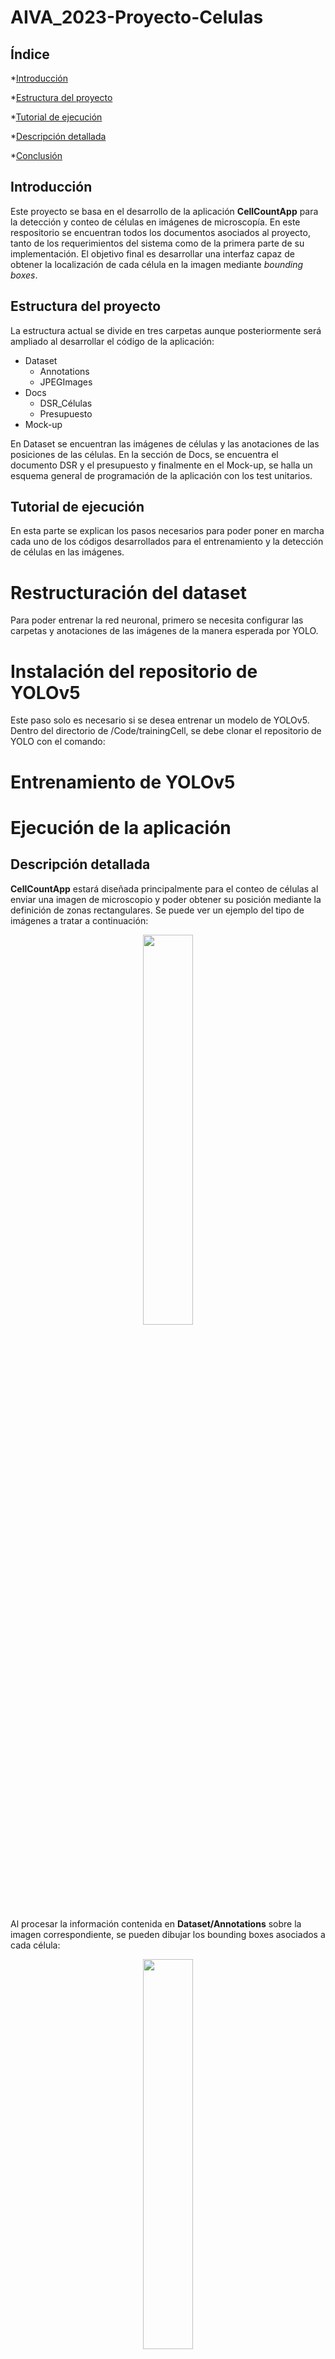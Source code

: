# AIVA_2023-Proyecto-Celulas

## Índice

*[Introducción](#introducción)

*[Estructura del proyecto](#estructura-del-proyecto)

*[Tutorial de ejecución](#tutorial-ejecución)

*[Descripción detallada](#descripción-detallada)

*[Conclusión](#conclusión)

## Introducción

Este proyecto se basa en el desarrollo de la aplicación **CellCountApp** para la detección y conteo de células en imágenes de microscopía. En este respositorio se encuentran todos los documentos asociados al proyecto, tanto de los requerimientos del sistema como de la primera parte de su implementación. El objetivo final es desarrollar una interfaz capaz de obtener la localización de cada célula en la imagen mediante *bounding boxes*. 


## Estructura del proyecto
La estructura actual se divide en tres carpetas aunque posteriormente será ampliado al desarrollar el código de la aplicación: 

* Dataset
  * Annotations
  * JPEGImages 
* Docs
  * DSR_Células
  * Presupuesto
* Mock-up

En Dataset se encuentran las imágenes de células y las anotaciones de las posiciones de las células. En la sección de Docs, se encuentra el documento DSR y el presupuesto y finalmente en el Mock-up, se halla un esquema general de programación de la aplicación con los test unitarios. 

## Tutorial de ejecución
En esta parte se explican los pasos necesarios para poder poner en marcha cada uno de los códigos desarrollados para el entrenamiento y la detección de células en las imágenes. 

# Restructuración del dataset 
Para poder entrenar la red neuronal, primero se necesita configurar las carpetas y anotaciones de las imágenes de la manera esperada por YOLO. 

# Instalación del repositorio de YOLOv5
Este paso solo es necesario si se desea entrenar un modelo de YOLOv5. Dentro del directorio de /Code/trainingCell, se debe clonar el repositorio de YOLO con el comando: 


# Entrenamiento de YOLOv5



# Ejecución de la aplicación





## Descripción detallada

**CellCountApp** estará diseñada principalmente para el conteo de células al enviar una imagen de microscopio y poder obtener su posición mediante la definición de zonas rectangulares. Se puede ver un ejemplo del tipo de imágenes a tratar a continuación: 

<p align="center">
<img src="https://user-images.githubusercontent.com/46898686/225309474-a1989b4f-5393-4303-9fd0-03c5c3c1fd35.png" width="40%" height="40%">
</p>

Al procesar la información contenida en **Dataset/Annotations** sobre la imagen correspondiente, se pueden dibujar los bounding boxes asociados a cada célula: 

<p align="center">
<img src="https://user-images.githubusercontent.com/46898686/225309987-9d719387-2e36-418b-bc1b-7fe2e3083437.png" width="40%" height="40%">
</p>


Se puede observar que hay varios tipos de células y que además estas pueden encontrarse a lo largo de toda la imagen en orientaciones distintas. Se debe tener en cuenta que pueden ocurrir superposiciones entre las células por lo que este será un tema clave a la hora de realizar la detección. 

Para el desarrollo del proyecto se programarán distintos modelos de **YOLO** que serán evaluados con métricas IoU. Estos modelos, procesarán la imagen, obteniendo la localización de las células esperada. En el caso de la interfaz final de **CellCountApp**, esta será programada con **Tkinker**. El usuario podrá cargar la imagen a procesar y se mostrará la información del procesamiento de forma visual, otorgando también el número total de células detectadas. 


# Conclusión 

Cabe decir que este repositorio se encuentra bajo desarrollo por lo que actualmente, solo posee los documentos para el comienzo del proyecto, el conjunto de datos que se utilizará para el entrenamiento del modelo y el mock-up del sistema. 

